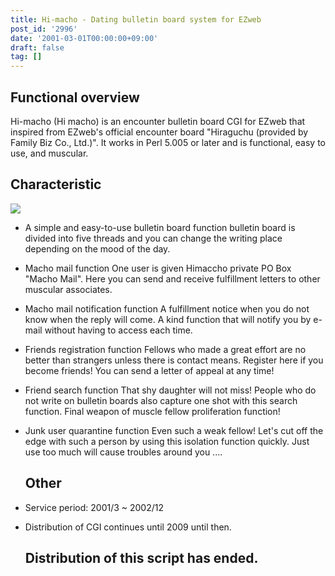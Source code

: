 ```yaml
---
title: Hi-macho - Dating bulletin board system for EZweb
post_id: '2996'
date: '2001-03-01T00:00:00+09:00'
draft: false
tag: []
---
```


## Functional overview

Hi-macho (Hi macho) is an encounter bulletin board CGI for EZweb that inspired from EZweb's official encounter board "Hiraguchu (provided by Family Biz Co., Ltd.)". It works in Perl 5.005 or later and is functional, easy to use, and muscular.

## Characteristic

![](/wp-content/uploads/2013/11/macho.gif)

*   A simple and easy-to-use bulletin board function bulletin board is divided into five threads and you can change the writing place depending on the mood of the day.
*   Macho mail function One user is given Himaccho private PO Box "Macho Mail". Here you can send and receive fulfillment letters to other muscular associates.
*   Macho mail notification function A fulfillment notice when you do not know when the reply will come. A kind function that will notify you by e-mail without having to access each time.
*   Friends registration function Fellows who made a great effort are no better than strangers unless there is contact means. Register here if you become friends! You can send a letter of appeal at any time!
*   Friend search function That shy daughter will not miss! People who do not write on bulletin boards also capture one shot with this search function. Final weapon of muscle fellow proliferation function!
*   Junk user quarantine function Even such a weak fellow! Let's cut off the edge with such a person by using this isolation function quickly. Just use too much will cause troubles around you ....
    
    ## Other
    
*   Service period: 2001/3 ~ 2002/12
    
*   Distribution of CGI continues until 2009 until then.
    
    ## Distribution of this script has ended.
